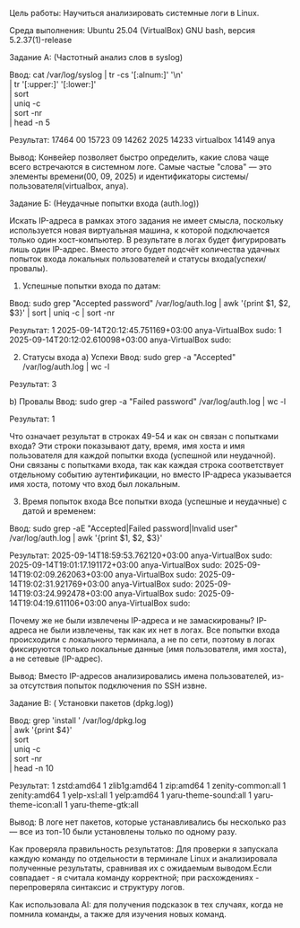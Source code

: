 Цель работы: Научиться анализировать системные логи в Linux.

Среда выполнения:
Ubuntu 25.04 (VirtualBox)
GNU bash, версия 5.2.37(1)-release

Задание А: (Частотный анализ слов в syslog)

Ввод: cat /var/log/syslog 
  | tr -cs '[:alnum:]' '\n' \
  | tr '[:upper:]' '[:lower:]' \
  | sort \
  | uniq -c \
  | sort -nr \
  | head -n 5

Результат: 
 17464 00
 15723 09
 14262 2025
 14233 virtualbox
 14149 anya

Вывод:
Конвейер позволяет быстро определить, какие слова чаще всего встречаются в системном логе.
Самые частые "слова" — это элементы времени(00, 09, 2025) и идентификаторы системы/пользователя(virtualbox, anya).

Задание Б: (Неудачные попытки входа (auth.log))

Искать IP-адреса в рамках этого задания не имеет смысла, поскольку используется новая виртуальная машина, к которой подключается только один хост-компьютер. В результате в логах будет фигурировать лишь один IP-адрес. Вместо этого будет подсчёт количества удачных попыток входа локальных пользователей и статусы входа(успехи/провалы).

1. Успешные попытки входа по датам:

Ввод:
sudo grep "Accepted password" /var/log/auth.log | awk '{print $1, $2, $3}' | sort | uniq -c | sort -nr

Результат: 
1 2025-09-14T20:12:45.751169+03:00 anya-VirtualBox sudo:
1 2025-09-14T20:12:02.610098+03:00 anya-VirtualBox sudo:

2. Статусы входа
a) Успехи
Ввод: 
sudo grep -a "Accepted" /var/log/auth.log | wc -l

Результат: 3

b) Провалы
Ввод: 
sudo grep -a "Failed password" /var/log/auth.log | wc -l

Результат: 1

Что означает результат в строках 49-54 и как он связан с попытками входа?
Эти строки показывают дату, время, имя хоста и имя пользователя для каждой попытки входа (успешной или неудачной). Они связаны с попытками входа, так как каждая строка соответствует отдельному событию аутентификации, но вместо IP-адреса указывается имя хоста, потому что вход был локальным.

3. Время попыток входа
Все попытки входа (успешные и неудачные) с датой и временем:

Ввод: sudo grep -aE "Accepted|Failed password|Invalid user" /var/log/auth.log | awk '{print $1, $2, $3}'

Результат: 
2025-09-14T18:59:53.762120+03:00 anya-VirtualBox sudo:
2025-09-14T19:01:17.191172+03:00 anya-VirtualBox sudo:
2025-09-14T19:02:09.262063+03:00 anya-VirtualBox sudo:
2025-09-14T19:02:31.921769+03:00 anya-VirtualBox sudo:
2025-09-14T19:03:24.992478+03:00 anya-VirtualBox sudo:
2025-09-14T19:04:19.611106+03:00 anya-VirtualBox sudo:

Почему же не были извлечены IP-адреса и не замаскированы?
IP-адреса не были извлечены, так как их нет в логах. Все попытки входа происходили с локального терминала, а не по сети, поэтому в логах фиксируются только локальные данные (имя пользователя, имя хоста), а не сетевые (IP-адрес).

Вывод:
Вместо IP-адресов анализировались имена пользователей, из-за отсутствия попыток подключения по SSH извне.

Задание В: ( Установки пакетов (dpkg.log))

Ввод: grep 'install ' /var/log/dpkg.log \
| awk '{print $4}' \
| sort \
| uniq -c \
| sort -nr \
| head -n 10

Результат: 1 zstd:amd64
      1 zlib1g:amd64
      1 zip:amd64
      1 zenity-common:all
      1 zenity:amd64
      1 yelp-xsl:all
      1 yelp:amd64
      1 yaru-theme-sound:all
      1 yaru-theme-icon:all
      1 yaru-theme-gtk:all

Вывод: В логе нет пакетов, которые устанавливались бы несколько раз — все из топ-10 были установлены только по одному разу.

Как проверяла правильность результатов: Для проверки я запускала каждую команду по отдельности в терминале Linux и анализировала полученные результаты, сравнивая их с ожидаемым выводом.Если совпадает - я считала команду корректной; при расхождениях - перепроверяла синтаксис и структуру логов.

Как использовала AI: для получения подсказок в тех случаях, когда не помнила команды, а также для изучения новых команд.

